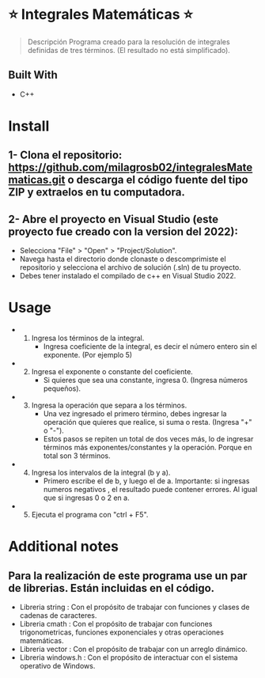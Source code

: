 # ⭐️ Integrales Matemáticas ⭐️

> Descripción
 > Programa creado para la resolución de integrales definidas de tres términos. (El resultado no está simplificado).

## Built With
- C++

# Install
## 1- Clona el repositorio: https://github.com/milagrosb02/integralesMatematicas.git o descarga el código fuente del tipo ZIP y extraelos en tu computadora.
## 2- Abre el proyecto en Visual Studio (este proyecto fue creado con la version del 2022):
- Selecciona "File" > "Open" > "Project/Solution".
- Navega hasta el directorio donde clonaste o descomprimiste el repositorio y selecciona el archivo de solución (.sln) de tu proyecto.
- Debes tener instalado el compilado de c++ en Visual Studio 2022.


# Usage
- 1. Ingresa los términos de la integral.
     - Ingresa coeficiente de la integral, es decir el número entero sin el exponente. (Por ejemplo 5)
- 2. Ingresa el exponente o constante del coeficiente.
     - Si quieres que sea una constante, ingresa 0. (Ingresa números pequeños).
- 3. Ingresa la operación que separa a los términos.
     - Una vez ingresado el primero término, debes ingresar la operación que quieres que realice, si suma o resta. (Ingresa "+" o "-").
     - Estos pasos se repiten un total de dos veces más, lo de ingresar términos más exponentes/constantes y la operación. Porque en total son 3 términos.
- 4. Ingresa los intervalos de la integral (b y a).
     - Primero escribe el de b, y luego el de a. Importante: si ingresas numeros negativos , el resultado puede contener errores. Al igual que si ingresas 0 o 2 en a.
- 5. Ejecuta el programa con "ctrl + F5".


# Additional notes
## Para la realización de este programa use un par de librerias. Están incluidas en el código.
- Libreria string : Con el propósito de trabajar con funciones y clases de cadenas de caracteres.
- Libreria cmath : Con el propósito de trabajar con funciones trigonometricas, funciones exponenciales y otras operaciones matemáticas.
- Libreria vector : Con el propósito de trabajar con un arreglo dinámico.
- Libreria windows.h : Con el propósito de interactuar con el sistema operativo de Windows.
  
